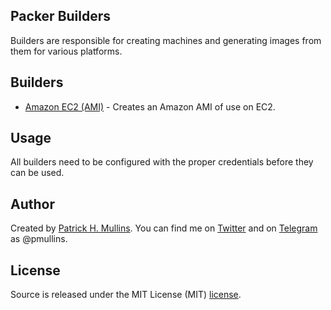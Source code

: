 ## Packer Builders
Builders are responsible for creating machines and generating images from them for various platforms. 

## Builders
- [Amazon EC2 (AMI)](https://github.com/phmullins/packer-builders/tree/master/packer_builder_amazon_ami.json) - Creates an Amazon AMI of use on EC2.

## Usage
All builders need to be configured with the proper credentials before they can be used.

## Author
Created by [Patrick H. Mullins](http://www.pmullins.net/about). You can find me on  [Twitter](https://twitter.com/phmullins) and on [Telegram](https://telegram.org/) as @pmullins.

## License
Source is released under the MIT License (MIT) [license](license.md).